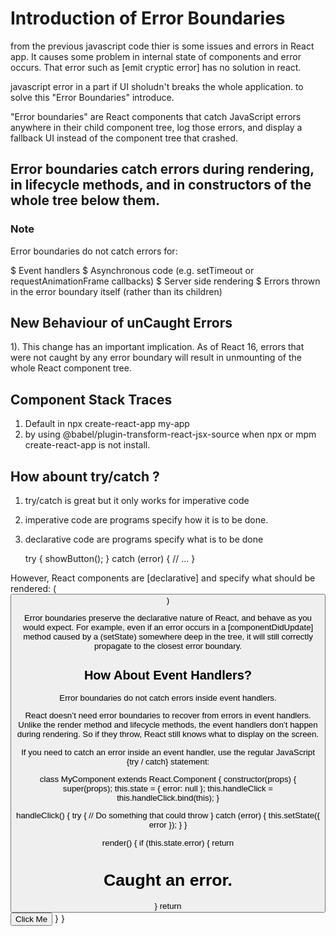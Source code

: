 # Introduction of Error Boundaries

from the previous javascript code thier is some issues and errors in React app. It causes some problem in internal state of components and error occurs. That error such as [emit cryptic error] has no solution in react.

javascript error in a part if UI sholudn't breaks the whole application. to solve this "Error Boundaries" introduce.

"Error boundaries" are React components that catch JavaScript errors anywhere in their child component tree, log those errors, and display a fallback UI instead of the component tree that crashed.

## Error boundaries catch errors during rendering, in lifecycle methods, and in constructors of the whole tree below them.

### Note

Error boundaries do not catch errors for:

$ Event handlers
$ Asynchronous code (e.g. setTimeout or requestAnimationFrame callbacks)
$ Server side rendering
$ Errors thrown in the error boundary itself (rather than its children)

## New Behaviour of unCaught Errors

1). This change has an important implication. As of React 16, errors that were not caught by any error boundary will result in unmounting of the whole React component tree.

## Component Stack Traces

1. Default in npx create-react-app my-app
2. by using @babel/plugin-transform-react-jsx-source when npx or mpm create-react-app is not install.

## How abount try/catch ?

1. try/catch is great but it only works for imperative code
2. imperative code are programs specify how it is to be done.
3. declarative code are programs specify what is to be done

   try {
   showButton();
   } catch (error) {
   // ...
   }

However, React components are [declarative] and specify what should be rendered:
(<Button />)

Error boundaries preserve the declarative nature of React, and behave as you would expect. For example, even if an error occurs in a [componentDidUpdate] method caused by a (setState) somewhere deep in the tree, it will still correctly propagate to the closest error boundary.

## How About Event Handlers?

Error boundaries do not catch errors inside event handlers.

React doesn’t need error boundaries to recover from errors in event handlers. Unlike the render method and lifecycle methods, the event handlers don’t happen during rendering. So if they throw, React still knows what to display on the screen.

If you need to catch an error inside an event handler, use the regular JavaScript {try / catch} statement:

class MyComponent extends React.Component {
constructor(props) {
super(props);
this.state = { error: null };
this.handleClick = this.handleClick.bind(this);
}

handleClick() {
try {
// Do something that could throw
} catch (error) {
this.setState({ error });
}
}

render() {
if (this.state.error) {
return <h1>Caught an error.</h1>
}
return <button onClick={this.handleClick}>Click Me</button>
}
}
